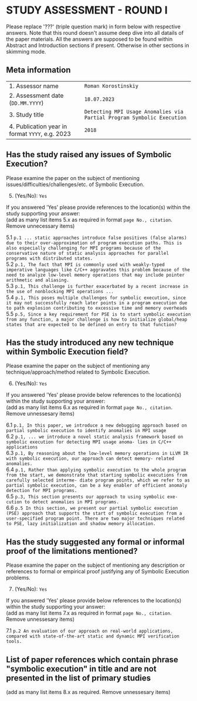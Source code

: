 # STUDY ASSESSMENT - ROUND I

Please replace '???' (triple question mark) in form below with respective answers. 
Note that this round doesn't assume deep dive into all datails of the paper materials.
All the answers are supposed to be found within Abstract and Introduction sections if present. 
Otherwise in other sections in skimming mode.


## Meta information

|                                                 |       |
| ---                                             |  ---  |
| 1. Assessor name                                | `Roman Korostinskiy` |
| 2. Assessment date (`DD.MM.YYYY`)               | `18.07.2023` | 
| 3. Study title                                  | `Detecting MPI Usage Anomalies via Partial Program Symbolic Execution` |
| 4. Publication year in format `YYYY`, e.g. 2023 | `2018` |
  
## Has the study raised any issues of Symbolic Execution?

Please examine the paper on the subject of mentioning issues/difficulties/challenges/etc. of Symbolic Execution.
  
5. (Yes/No): `Yes`

If you answered 'Yes' please provide references to the location(s) within the study supporting your answer:  
(add as many list items 5.x as required in format `page No., citation`. Remove unnecessary items)

5.1 `p.1 ... static approaches introduce false positives (false alarms) due to their over-approximation of program execution paths. This is also especially challenging for MPI programs because of the conservative nature of static analysis approaches for parallel programs with distributed states.`  
5.2 `p.1, The fact that MPI is commonly used with weakly-typed imperative languages like C/C++ aggravates this problem because of the need to analyze low-level memory operations that may include pointer arithmetic and aliasing.`  
5.3 `p.1, This challenge is further exacerbated by a recent increase in the use of nonblocking MPI operations ...`  
5.4 `p.1, This poses multiple challenges for symbolic execution, since it may not successfully reach later points in a program execution due to path explosion contributing to excessive time and memory overheads`  
5.5 `p.5, Since a key requirement for PSE is to start symbolic execution from any function, a major challenge is how to initialize global/heap states that are expected to be defined on entry to that function?`  

## Has the study introduced any new technique within Symbolic Execution field?

Please examine the paper on the subject of mentioning any technique/approach/method related to Symbolic Execution.
  
6. (Yes/No): `Yes`

If you answered 'Yes' please provide below references to the location(s) within the study supporting your answer:  
(add as many list items 6.x as required in format `page No., citation`. Remove unnessesary items)

6.1 `p.1, In this paper, we introduce a new debugging approach based on partial symbolic execution to identify anomalies in MPI usage`  
6.2 `p.1, ... we introduce a novel static analysis framework based on symbolic execution for detecting MPI usage anoma- lies in C/C++ applications`  
6.3 `p.1, By reasoning about the low-level memory operations in LLVM IR with symbolic execution, our approach can detect memory- related anomalies.`  
6.4 `p.1, Rather than applying symbolic execution to the whole program from the start, we demonstrate that starting symbolic executions from carefully selected interme- diate program points, which we refer to as partial symbolic execution, can be a key enabler of efficient anomaly detection for MPI programs.`  
6.5 `p.3, This section presents our approach to using symbolic exe- cution to detect anomalies in MPI programs.`  
6.6 `p.5 In this section, we present our partial symbolic execution (PSE) approach that supports the start of symbolic execution from a user-specified program point. There are two major techniques related to PSE, lazy initialization and shadow memory allocation.`

## Has the study suggested any formal or informal proof of the limitations mentioned?

Please examine the paper on the subject of mentioning any description or references to
formal or empirical proof justifying any of Symbolic Execution problems.
  
7. (Yes/No): `Yes`

If you answered 'Yes' please provide below references to the location(s) within the study supporting your answer:  
(add as many list items 7.x as required in format `page No., citation`. Remove unnessesary items)

7.1 `p.2 An evaluation of our approach on real-world applications, compared with state-of-the-art static and dynamic MPI verification tools.`  

## List of paper references which contain phrase "symbolic execution" in title and are not presented in the list of primary studies
(add as many list items 8.x as required. Remove unnessesary items)
